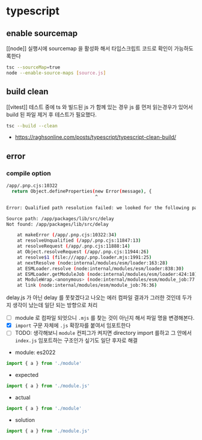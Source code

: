 # typescript

## enable sourcemap
[[node]] 실행시에 sourcemap 을 활성화 해서 타입스크립트 코드로 확인이 가능하도록한다
```sh
tsc --sourceMap=true
node --enable-source-maps [source.js]
```

## build clean
[[vitest]] 테스트 중에 ts 와 빌드된 js 가 함께 있는 경우 js 를 먼저 읽는경우가 있어서 build 된 파일 제거 후 테스트가 필요했다.
```sh
tsc --build --clean
```
  + https://raghsonline.com/posts/typescript/typescript-clean-build/

## error
### compile option
```sh
/app/.pnp.cjs:10322
  return Object.defineProperties(new Error(message), {
                                 ^

Error: Qualified path resolution failed: we looked for the following paths, but none could be accessed.

Source path: /app/packages/lib/src/delay
Not found: /app/packages/lib/src/delay

    at makeError (/app/.pnp.cjs:10322:34)
    at resolveUnqualified (/app/.pnp.cjs:11847:13)
    at resolveRequest (/app/.pnp.cjs:11888:14)
    at Object.resolveRequest (/app/.pnp.cjs:11944:26)
    at resolve$1 (file:///app/.pnp.loader.mjs:1991:25)
    at nextResolve (node:internal/modules/esm/loader:163:28)
    at ESMLoader.resolve (node:internal/modules/esm/loader:838:30)
    at ESMLoader.getModuleJob (node:internal/modules/esm/loader:424:18)
    at ModuleWrap.<anonymous> (node:internal/modules/esm/module_job:77:40)
    at link (node:internal/modules/esm/module_job:76:36)
```
delay.js 가 아닌 delay 를 못찾겠다고 나오는 에러
컴파일 결과가 그러한 것인데 두가지 생각이 났는데 일단 되는 방향으로 처리
- [ ] module 로 컴파일 되엇으니 `.mjs` 를 찾는 것이 아닌지 해서 파일 명을 변경해본다.
- [X] `import` 구문 자체에 `.js` 확장자를 붙여서 임포트한다 
- [ ] TODO: 생각해보니 `module` 컨피그가 켜지면 directory import 를하고 그 안에서 `index.js` 임포트하는 구조인가 싶기도
일단 후자로 해결

- module: es2022
```typescript
import { a } from './module'
```
- expected
```javascript
import { a } from './module.js'
```
- actual
```javascript
import { a } from './module'
```
- solution
```typescript
import { a } from './module.js'
```
